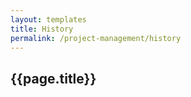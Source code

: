 ```yaml
---
layout: templates
title: History
permalink: /project-management/history
---
```





## {{page.title}} 